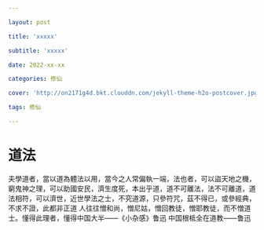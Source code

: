 ```yaml
---

layout: post

title: 'xxxxx'

subtitle: 'xxxxx'

date: 2022-xx-xx

categories: 修仙

cover: 'http://on2171g4d.bkt.clouddn.com/jekyll-theme-h2o-postcover.jpg'

tags: 修仙

---
```

# 道法
夫學道者，當以道為體法以用，當今之人常偏執一端，法也者，可以盜天地之機，窮鬼神之理，可以助國安民，濟生度死，本出乎道，道不可離法，法不可離道，道法相符，可以濟世，近世學法之士，不究道源，只參符咒，茲不得已，或參經典，不求不證，此都非正道
人往往憎和尚，憎尼姑，憎回教徒，憎耶教徒，而不憎道士。懂得此理者，懂得中国大半——《小杂感》鲁迅
中国根柢全在道教——鲁迅
